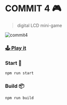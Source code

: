 # COMMIT 4 🎮
> digital LCD mini-game

![commit4](https://i.imgur.com/tIruBpP.png)

### [🕹 Play it](https://balajmarius.itch.io/commit4)

### Start 🏁

```bash
npm run start
```

### Build 📦

```bash
npm run build
```